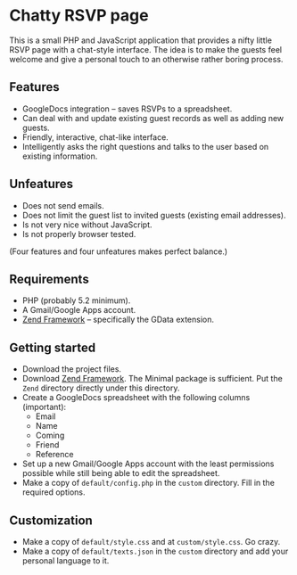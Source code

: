 # Chatty RSVP page

This is a small PHP and JavaScript application that provides a nifty little RSVP page with a chat-style interface. The idea is to make the guests feel welcome and give a personal touch to an otherwise rather boring process.

## Features

* GoogleDocs integration – saves RSVPs to a spreadsheet.
* Can deal with and update existing guest records as well as adding new guests.
* Friendly, interactive, chat-like interface.
* Intelligently asks the right questions and talks to the user based on existing information.

## Unfeatures

* Does not send emails.
* Does not limit the guest list to invited guests (existing email addresses).
* Is not very nice without JavaScript.
* Is not properly browser tested.

(Four features and four unfeatures makes perfect balance.)

## Requirements

* PHP (probably 5.2 minimum).
* A Gmail/Google Apps account.
* [Zend Framework](http://framework.zend.com/) – specifically the GData extension.

## Getting started

* Download the project files.
* Download [Zend Framework](http://framework.zend.com/download/current/). The Minimal package is sufficient. Put the `Zend` directory directly under this directory.
* Create a GoogleDocs spreadsheet with the following columns (important):
  * Email
  * Name
  * Coming
  * Friend
  * Reference
* Set up a new Gmail/Google Apps account with the least permissions possible while still being able to edit the spreadsheet.
* Make a copy of `default/config.php` in the `custom` directory. Fill in the required options.

## Customization

* Make a copy of `default/style.css` and at `custom/style.css`. Go crazy.
* Make a copy of `default/texts.json` in the `custom` directory and add your personal language to it.

